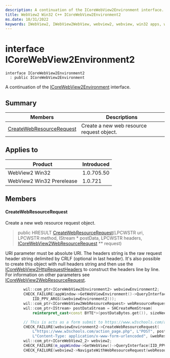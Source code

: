 ```yaml
---
description: A continuation of the ICoreWebView2Environment interface.
title: WebView2 Win32 C++ ICoreWebView2Environment2
ms.date: 10/31/2022
keywords: IWebView2, IWebView2WebView, webview2, webview, win32 apps, win32, edge, ICoreWebView2, ICoreWebView2Controller, browser control, edge html, ICoreWebView2Environment2
---
```


# interface ICoreWebView2Environment2

```
interface ICoreWebView2Environment2
  : public ICoreWebView2Environment
```

A continuation of the [ICoreWebView2Environment](icorewebview2environment.md) interface.

## Summary

 Members                        | Descriptions
--------------------------------|---------------------------------------------
[CreateWebResourceRequest](#createwebresourcerequest) | Create a new web resource request object.

## Applies to

Product                         | Introduced
--------------------------------|---------------------------------------------
WebView2 Win32            |    1.0.705.50
WebView2 Win32 Prerelease |    1.0.721

## Members

#### CreateWebResourceRequest

Create a new web resource request object.

> public HRESULT [CreateWebResourceRequest](#createwebresourcerequest)(LPCWSTR uri, LPCWSTR method, IStream * postData, LPCWSTR headers, [ICoreWebView2WebResourceRequest](icorewebview2webresourcerequest.md) ** request)

URI parameter must be absolute URI. The headers string is the raw request header string delimited by CRLF (optional in last header). It's also possible to create this object with null headers string and then use the [ICoreWebView2HttpRequestHeaders](icorewebview2httprequestheaders.md) to construct the headers line by line. For information on other parameters see [ICoreWebView2WebResourceRequest](icorewebview2webresourcerequest.md).

```cpp
        wil::com_ptr<ICoreWebView2Environment2> webviewEnvironment2;
        CHECK_FAILURE(appWindow->GetWebViewEnvironment()->QueryInterface(
            IID_PPV_ARGS(&webviewEnvironment2)));
        wil::com_ptr<ICoreWebView2WebResourceRequest> webResourceRequest;
        wil::com_ptr<IStream> postDataStream = SHCreateMemStream(
            reinterpret_cast<const BYTE*>(postDataBytes.get()), sizeNeededForMultiByte);

        // This is acts as a form submit to https://www.w3schools.com/action_page.php
        CHECK_FAILURE(webviewEnvironment2->CreateWebResourceRequest(
            L"https://www.w3schools.com/action_page.php", L"POST", postDataStream.get(),
            L"Content-Type: application/x-www-form-urlencoded", &webResourceRequest));
        wil::com_ptr<ICoreWebView2_2> webview2;
        CHECK_FAILURE(m_appWindow->GetWebView()->QueryInterface(IID_PPV_ARGS(&webview2)));
        CHECK_FAILURE(webview2->NavigateWithWebResourceRequest(webResourceRequest.get()));
```

